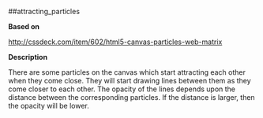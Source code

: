 ##attracting_particles 

**Based on**
 
http://cssdeck.com/item/602/html5-canvas-particles-web-matrix

**Description**
 
  There are some particles on the canvas which start attracting each other when they come close. They will start drawing lines between them as they come closer to each other. The opacity of the lines depends upon the distance between the corresponding particles. If the distance is larger, then the opacity will be lower.
